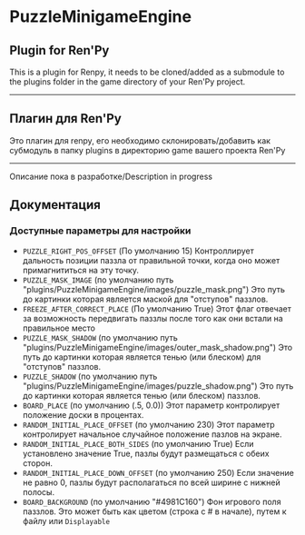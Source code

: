 # PuzzleMinigameEngine

## Plugin for Ren'Py

This is a plugin for Renpy, it needs to be cloned/added as a submodule to the plugins folder in the game directory of your Ren'Py project.

---

## Плагин для Ren'Py

Это плагин для renpy, его необходимо склонировать/добавить как субмодуль в папку plugins в директорию game вашего проекта Ren'Py

---

Описание пока в разработке/Description in progress

## Документация

### Доступные параметры для настройки

- `PUZZLE_RIGHT_POS_OFFSET`
(По умолчанию 15)
Контроллирует дальность позиции паззла от правильной точки, когда оно может примагнититься на эту точку.
- `PUZZLE_MASK_IMAGE`
(по умолчанию путь "plugins/PuzzleMinigameEngine/images/puzzle_mask.png")
Это путь до картинки которая является маской для "отступов" паззлов.
- `FREEZE_AFTER_CORRECT_PLACE`
(По умолчанию True)
Этот флаг отвечает за возможность передвигать паззлы после того как они встали на правильное место
- `PUZZLE_MASK_SHADOW`
(по умолчанию путь "plugins/PuzzleMinigameEngine/images/outer_mask_shadow.png")
Это путь до картинки которая является тенью (или блеском) для "отступов" паззлов.
- `PUZZLE_SHADOW`
(по умолчанию путь "plugins/PuzzleMinigameEngine/images/puzzle_shadow.png")
Это путь до картинки которая является  тенью (или блеском) паззлов.
- `BOARD_PLACE`
(по умолчанию (.5, 0.0))
Этот параметр контролирует положение доски в процентах.
- `RANDOM_INITIAL_PLACE_OFFSET`
(по умолчанию 230)
Этот параметр контролирует начальное случайное положение пазлов на экране.
- `RANDOM_INITIAL_PLACE_BOTH_SIDES`
(по умолчанию True)
Если установлено значение True, пазлы будут размещаться с обеих сторон.
- `RANDOM_INITIAL_PLACE_DOWN_OFFSET`
(по умолчанию 250)
Если значение не равно 0, пазлы будут располагаться по всей ширине с нижней полосы.
- `BOARD_BACKGROUND`
(по умолчанию "#4981C160")
Фон игрового поля паззлов. Это может быть как цветом (строка с # в начале), путем к файлу или `Displayable`
